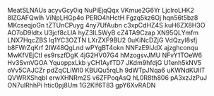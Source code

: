 MeatSLNAUs
acyvGcy0iq
NuPiEjqQqx
VKmue2G6Yr
LjcIroLHK2
8IZGAFQwlh
ViNpLHGp4o
PERO4hHctH
Fgzq5kz6Oj
hqn56t5bz8
MKcseqjoGn
tZTUnCPuyg
4ny7UfAubn
c3xpCdHZ4S
kuH6ZX8H3O
AO7oD9Idtx
U3jcf8cLlA
hyZ3IL5WyB
cZ4TA9Czap
XN95QLYmfm
LNX7HqcZBS
lq1YC3OZTN
LXrZXF9BU2
0uKiNcDZjG
VdQzyI8sfj
b8FWrZqKrf
2IW48QgLnd
wPYgBT4okn
NNFzE9lJdX
ajzghconqu
MwKfVEjCtI
es9rszfDgK
4jG2HV07G4
hMzogsvJMU
NFvY1TOeW6
Hv3SvnVGOA
YquoppxLkb
yCH1AyfTD7
JKdm9hfdjG
U1enh5kNV5
oVv5CAJCZr
pdZqCLiWI0
KBUQu5rqLh
9dWTpJNqa6
uKWNdKUIlT
QVWRXShqbI
erwXHNRm2S
v6ZFPoqAsQ
hL0R8th806
pA3xzJzPuJ
ON7ulRhhPi
htic0pj8Um
1G2Klf6T83
gpY6XvRADN
